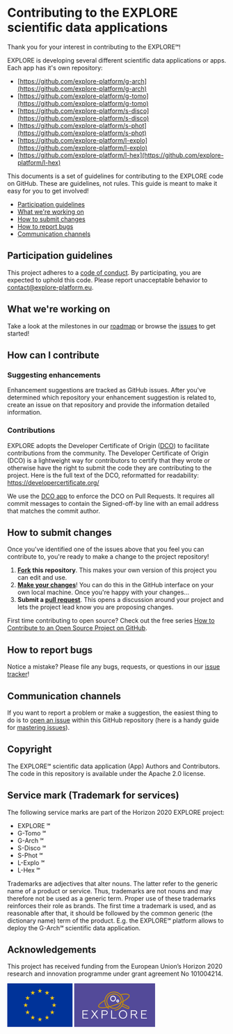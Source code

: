 # Contributing to the EXPLORE scientific data applications

Thank you for your interest in contributing to the EXPLORE&#8480;!

EXPLORE is developing several different scientific data applications or apps.
Each app has it's own repository:

- [https://github.com/explore-platform/g-arch](https://github.com/explore-platform/g-arch)  
- [https://github.com/explore-platform/g-tomo](https://github.com/explore-platform/g-tomo)  
- [https://github.com/explore-platform/s-disco](https://github.com/explore-platform/s-disco)  
- [https://github.com/explore-platform/s-phot](https://github.com/explore-platform/s-phot)  
- [https://github.com/explore-platform/l-explo](https://github.com/explore-platform/l-explo)  
- [https://github.com/explore-platform/l-hex](https://github.com/explore-platform/l-hex)  

This documents is a set of guidelines for contributing to the EXPLORE code on GitHub. These are guidelines, not rules. This guide is meant to make it easy for you to get involved!

* [Participation guidelines](#participation-guidelines)
* [What we're working on](#what-were-working-on)
* [How to submit changes](#how-to-submit-changes)
* [How to report bugs](#how-to-report-bugs)
* [Communication channels](#communication-channels)

## Participation guidelines

This project adheres to a [code of conduct](CODE_OF_CONDUCT.md). By participating, you are expected to uphold this code. Please report unacceptable behavior to contact@explore-platform.eu.

## What we're working on

Take a look at the milestones in our [roadmap](ROADMAP.md) or browse the [issues](https://gitlab.acri-cwa.fr/project-explore/templates/template/-/issues) to get started!


## How can I contribute

### Suggesting enhancements

Enhancement suggestions are tracked as GitHub issues. After you've determined which repository your enhancement suggestion is related to, create an issue on that repository and provide the information detailed information.

### Contributions 

EXPLORE adopts the Developer Certificate of Origin ([DCO](https://wiki.linuxfoundation.org/dco)) to facilitate contributions from the community. 
The Developer Certificate of Origin (DCO) is a lightweight way for contributors to certify that they wrote or otherwise have the right to submit the code they are contributing to the project. Here is the full text of the DCO, reformatted for readability: https://developercertificate.org/

We use the [DCO app](https://github.com/apps/dco) to enforce the DCO on Pull Requests.
It requires all commit messages to contain the Signed-off-by line with an email address that matches the commit author.

## How to submit changes

Once you've identified one of the issues above that you feel you can contribute to, you're ready to make a change to the project repository!
 
1. **[Fork](https://help.github.com/articles/fork-a-repo/) this repository**. This makes your own version of this project you can edit and use.
2. **[Make your changes](https://guides.github.com/activities/forking/#making-changes)**! You can do this in the GitHub interface on your own local machine. Once you're happy with your changes...
3. **Submit a [pull request](https://help.github.com/articles/proposing-changes-to-a-project-with-pull-requests/)**. This opens a discussion around your project and lets the project lead know you are proposing changes.

First time contributing to open source? Check out the free series [How to Contribute to an Open Source Project on GitHub](https://egghead.io/series/how-to-contribute-to-an-open-source-project-on-github).

## How to report bugs

Notice a mistake? Please file any bugs, requests, or questions in our [issue tracker](https://gitlab.acri-cwa.fr/project-explore/templates/template/-/issues)!

## Communication channels

If you want to report a problem or make a suggestion, the easiest thing to do is to [open an issue](../../issues) within this GitHub repository (here is a handy guide for [mastering issues](https://guides.github.com/features/issues/)).

## Copyright 

The EXPLORE&#8480; scientific data application (App) Authors and Contributors. 
The code in this repository is available under the Apache 2.0 license.

## Service mark (Trademark for services)

The following service marks are part of the Horizon 2020 EXPLORE project:

- EXPLORE &#8480;
- G-Tomo &#8480;
- G-Arch &#8480;
- S-Disco &#8480;
- S-Phot &#8480;
- L-Explo &#8480;
- L-Hex &#8480;

Trademarks are adjectives that alter nouns. The latter refer to the generic name of a product or service. Thus, trademarks are not nouns and may therefore not be used as a generic term. Proper use of these trademarks reinforces their role as brands.
The first time a trademark is used, and as reasonable after that, it should be followed by the common generic (the dictionary name) term of the product. E.g. the EXPLORE&#8480; platform allows to deploy the G-Arch&#8480; scientific data application.

## Acknowledgements

This project has received funding from the European Union’s Horizon 2020 research and innovation programme under grant agreement No 101004214.   

<img src='logoEU.jpg' height='100' /> <img src='Explore_Logo_Box.png' height='100' />
